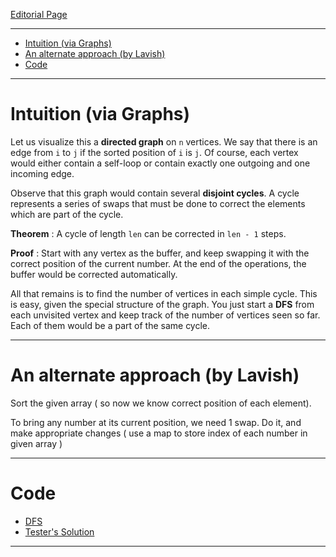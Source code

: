 [Editorial Page](../vm-ware-set-1.md)

----

<!-- vim-markdown-toc GFM -->

* [Intuition (via Graphs)](#intuition-via-graphs)
* [An alternate approach (by Lavish)](#an-alternate-approach-by-lavish)
* [Code](#code)

<!-- vim-markdown-toc -->

----

# Intuition (via Graphs)
Let us visualize this a **directed graph** on `n` vertices. We say that there is an edge from `i` to `j` if the sorted position of `i` is `j`. Of course, each vertex would either contain a self-loop or contain exactly one outgoing and one incoming edge.

Observe that this graph would contain several **disjoint cycles**. A cycle represents a series of swaps that must be done to correct the elements which are part of the cycle.

**Theorem** : A cycle of length `len` can be corrected in `len - 1` steps. 

**Proof** : Start with any vertex as the buffer, and keep swapping it with the correct position of the current number. At the end of the operations, the buffer would be corrected automatically. 

All that remains is to find the number of vertices in each simple cycle. This is easy, given the special structure of the graph. You just start a **DFS** from each unvisited vertex and keep track of the number of vertices seen so far. Each of them would be a part of the same cycle.

----

# An alternate approach (by Lavish)
Sort the given array ( so now we know correct position of each element).

To bring any number at its current position, we need 1 swap. Do it, and make appropriate changes ( use a map to store index of each number in given array )

----

# Code
* [DFS](solution.cpp)
* [Tester's Solution](solution-tester.cpp)

----

